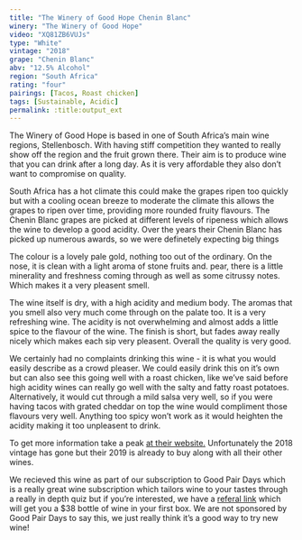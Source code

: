 ```yaml
---
title: "The Winery of Good Hope Chenin Blanc"
winery: "The Winery of Good Hope"
video: "XQ81ZB6VUJs"
type: "White"
vintage: "2018"
grape: "Chenin Blanc"
abv: "12.5% Alcohol"
region: "South Africa"
rating: "four"
pairings: [Tacos, Roast chicken]
tags: [Sustainable, Acidic]
permalink: :title:output_ext
---
```


The Winery of Good Hope is based in one of South Africa&rsquo;s main wine regions, Stellenbosch. With having stiff competition they wanted to really show off the region and the fruit grown there. Their aim is to produce wine that you can drink after a long day. As it is very affordable they also don&rsquo;t want to compromise on quality.

South Africa has a hot climate this could make the grapes ripen too quickly but with a cooling ocean breeze to moderate the climate this allows the grapes to ripen over time, providing more rounded fruity flavours. The Chenin Blanc grapes are picked at different levels of ripeness which allows the wine to develop a good acidity. Over the years their Chenin Blanc has picked up numerous awards, so we were definetely expecting big things

The colour is a lovely pale gold, nothing too out of the ordinary. On the nose, it is clean with a light aroma of stone fruits and. pear, there is a little minerality and freshness coming through as well as some citrussy notes. Which makes it a very pleasent smell.

The wine itself is dry, with a high acidity and medium body. The aromas that you smell also very much come through on the palate too. It is a very refreshing wine. The acidity is not overwhelming and almost adds a little spice to the flavour of the wine. The finish is short, but fades away really nicely which makes each sip very pleasent. Overall the quality is very good.

We certainly had no complaints drinking this wine - it is what you would easily describe as a crowd pleaser. We could easily drink this on it&rsquo;s own but can also see this going well with a roast chicken, like we&rsquo;ve said before high acidity wines can really go well with the salty and fatty roast potatoes. Alternatively, it would cut through a mild salsa very well, so if you were having tacos with grated cheddar on top the wine would compliment those flavours very well. Anything too spicy won&rsquo;t work as it would heighten the acidity making it too unpleasent to drink.

To get more information take a peak <a href="https://www.thewineryofgoodhope.com/wines/" title="The Winery of Good Hope">at their website.</a> Unfortunately the 2018 vintage has gone but their 2019 is already to buy along with all their other wines.

We recieved this wine as part of our subscription to Good Pair Days which is a really great wine subscription which tailors wine to your tastes through a really in depth quiz but if you&rsquo;re interested, we have a <a href="https://www.goodpairdays.com/invite/PIE123918">referal link</a> which will get you a $38 bottle of wine in your first box. We are not sponsored by Good Pair Days to say this, we just really think it&rsquo;s a good way to try new wine!